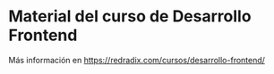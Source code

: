 # Material del curso de Desarrollo Frontend

Más información en https://redradix.com/cursos/desarrollo-frontend/
